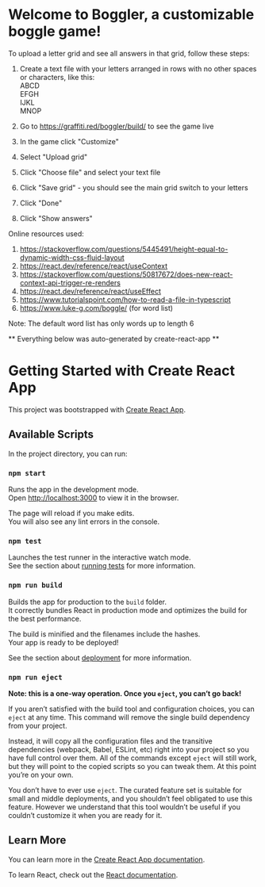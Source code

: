 # Welcome to Boggler, a customizable boggle game!
To upload a letter grid and see all answers in that grid, follow these steps:
1. Create a text file with your letters arranged in rows with no other spaces or characters, like this:  
ABCD  
EFGH  
IJKL  
MNOP  

2. Go to https://graffiti.red/boggler/build/ to see the game live
3. In the game click "Customize"
4. Select "Upload grid"
5. Click "Choose file" and select your text file
6. Click "Save grid" - you should see the main grid switch to your letters
7. Click "Done"
8. Click "Show answers"


Online resources used:
1. https://stackoverflow.com/questions/5445491/height-equal-to-dynamic-width-css-fluid-layout
2. https://react.dev/reference/react/useContext
3. https://stackoverflow.com/questions/50817672/does-new-react-context-api-trigger-re-renders
4. https://react.dev/reference/react/useEffect
5. https://www.tutorialspoint.com/how-to-read-a-file-in-typescript
6. https://www.luke-g.com/boggle/ (for word list)


Note: The default word list has only words up to length 6


** Everything below was auto-generated by create-react-app **

# Getting Started with Create React App

This project was bootstrapped with [Create React App](https://github.com/facebook/create-react-app).

## Available Scripts

In the project directory, you can run:

### `npm start`

Runs the app in the development mode.\
Open [http://localhost:3000](http://localhost:3000) to view it in the browser.

The page will reload if you make edits.\
You will also see any lint errors in the console.

### `npm test`

Launches the test runner in the interactive watch mode.\
See the section about [running tests](https://facebook.github.io/create-react-app/docs/running-tests) for more information.

### `npm run build`

Builds the app for production to the `build` folder.\
It correctly bundles React in production mode and optimizes the build for the best performance.

The build is minified and the filenames include the hashes.\
Your app is ready to be deployed!

See the section about [deployment](https://facebook.github.io/create-react-app/docs/deployment) for more information.

### `npm run eject`

**Note: this is a one-way operation. Once you `eject`, you can’t go back!**

If you aren’t satisfied with the build tool and configuration choices, you can `eject` at any time. This command will remove the single build dependency from your project.

Instead, it will copy all the configuration files and the transitive dependencies (webpack, Babel, ESLint, etc) right into your project so you have full control over them. All of the commands except `eject` will still work, but they will point to the copied scripts so you can tweak them. At this point you’re on your own.

You don’t have to ever use `eject`. The curated feature set is suitable for small and middle deployments, and you shouldn’t feel obligated to use this feature. However we understand that this tool wouldn’t be useful if you couldn’t customize it when you are ready for it.

## Learn More

You can learn more in the [Create React App documentation](https://facebook.github.io/create-react-app/docs/getting-started).

To learn React, check out the [React documentation](https://reactjs.org/).
